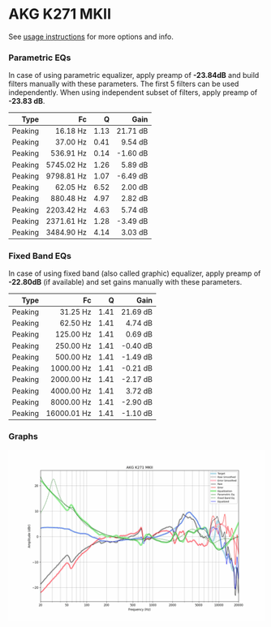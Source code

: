 # AKG K271 MKII
See [usage instructions](https://github.com/jaakkopasanen/AutoEq#usage) for more options and info.

### Parametric EQs
In case of using parametric equalizer, apply preamp of **-23.84dB** and build filters manually
with these parameters. The first 5 filters can be used independently.
When using independent subset of filters, apply preamp of **-23.83 dB**.

| Type    | Fc         |    Q | Gain     |
|--------:|-----------:|-----:|---------:|
| Peaking | 16.18 Hz   | 1.13 | 21.71 dB |
| Peaking | 37.00 Hz   | 0.41 | 9.54 dB  |
| Peaking | 536.91 Hz  | 0.14 | -1.60 dB |
| Peaking | 5745.02 Hz | 1.26 | 5.89 dB  |
| Peaking | 9798.81 Hz | 1.07 | -6.49 dB |
| Peaking | 62.05 Hz   | 6.52 | 2.00 dB  |
| Peaking | 880.48 Hz  | 4.97 | 2.82 dB  |
| Peaking | 2203.42 Hz | 4.63 | 5.74 dB  |
| Peaking | 2371.61 Hz | 1.28 | -3.49 dB |
| Peaking | 3484.90 Hz | 4.14 | 3.03 dB  |

### Fixed Band EQs
In case of using fixed band (also called graphic) equalizer, apply preamp of **-22.80dB**
(if available) and set gains manually with these parameters.

| Type    | Fc          |    Q | Gain     |
|--------:|------------:|-----:|---------:|
| Peaking | 31.25 Hz    | 1.41 | 21.69 dB |
| Peaking | 62.50 Hz    | 1.41 | 4.74 dB  |
| Peaking | 125.00 Hz   | 1.41 | 0.69 dB  |
| Peaking | 250.00 Hz   | 1.41 | -0.40 dB |
| Peaking | 500.00 Hz   | 1.41 | -1.49 dB |
| Peaking | 1000.00 Hz  | 1.41 | -0.21 dB |
| Peaking | 2000.00 Hz  | 1.41 | -2.17 dB |
| Peaking | 4000.00 Hz  | 1.41 | 3.72 dB  |
| Peaking | 8000.00 Hz  | 1.41 | -2.90 dB |
| Peaking | 16000.01 Hz | 1.41 | -1.10 dB |

### Graphs
![](./AKG%20K271%20MKII.png)